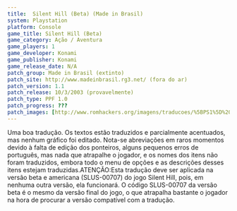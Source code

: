 ```yaml
---
title:  Silent Hill (Beta) (Made in Brasil)
system: Playstation
platform: Console
game_title: Silent Hill (Beta)
game_category: Ação / Aventura
game_players: 1
game_developer: Konami
game_publisher: Konami
game_release_date: N/A
patch_group: Made in Brasil (extinto)
patch_site: http://www.madeinbrasil.rg3.net/ (fora do ar)
patch_version: 1.1
patch_release: 10/3/2003 (provavelmente)
patch_type: PPF 1.0
patch_progress: ???
patch_images: [http://www.romhackers.org/imagens/traducoes/%5BPS1%5D%20Silent%20Hill%20Beta%20-%20Made%20in%20Brasil%20-%201.jpg,http://www.romhackers.org/imagens/traducoes/%5BPS1%5D%20Silent%20Hill%20Beta%20-%20Made%20in%20Brasil%20-%202.jpg,http://www.romhackers.org/imagens/traducoes/%5BPS1%5D%20Silent%20Hill%20Beta%20-%20Made%20in%20Brasil%20-%203.jpg]
---
```

Uma boa tradução. Os textos estão traduzidos e parcialmente acentuados, mas nenhum gráfico foi editado. Nota-se abreviações em raros momentos devido à falta de edição dos ponteiros, alguns pequenos erros de português, mas nada que atrapalhe o jogador, e os nomes dos itens não foram traduzidos, embora todo o menu de opções e as descrições desses itens estejam traduzidas.ATENÇÃO:Esta tradução deve ser aplicada na versão beta e americana (SLUS-00707) do jogo Silent Hill, pois, em nenhuma outra versão, ela funcionará. O código SLUS-00707 da versão beta é o mesmo da versão final do jogo, o que atrapalha bastante o jogador na hora de procurar a versão compatível com a tradução.